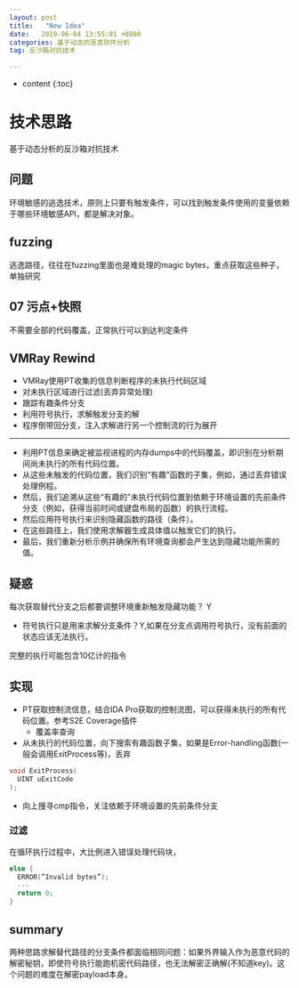 ```yaml
---
layout: post
title:   "New Idea"
date:   2019-06-04 13:55:01 +0800
categories: 基于动态的恶意软件分析
tag: 反沙箱对抗技术

---
```

* content
{:toc}


# 技术思路

基于动态分析的反沙箱对抗技术

## 问题

环境敏感的逃逸技术，原则上只要有触发条件，可以找到触发条件使用的变量依赖于哪些环境敏感API，都是解决对象。

## fuzzing

逃逸路径，往往在fuzzing里面也是难处理的magic bytes，重点获取这些种子，单独研究

## 07 污点+快照

不需要全部的代码覆盖，正常执行可以到达判定条件

## VMRay Rewind

* VMRay使用PT收集的信息判断程序的未执行代码区域
* 对未执行区域进行过滤(丢弃异常处理)
* 跟踪有趣条件分支
* 利用符号执行，求解触发分支的解
* 程序倒带回分支，注入求解进行另一个控制流的行为展开

---

- 利用PT信息来确定被监视进程的内存dumps中的代码覆盖，即识别在分析期间尚未执行的所有代码位置。
- 从这些未触发的代码位置，我们识别“有趣”函数的子集，例如，通过丢弃错误处理例程。
- 然后，我们追溯从这些“有趣的”未执行代码位置到依赖于环境设置的先前条件分支（例如，获得当前时间或键盘布局的函数）的执行流程。
- 然后应用符号执行来识别隐藏函数的路径（条件）。
- 在这些路径上，我们使用求解器生成具体值以触发它们的执行。
- 最后，我们重新分析示例并确保所有环境查询都会产生达到隐藏功能所需的值。

## 疑惑

每次获取替代分支之后都要调整环境重新触发隐藏功能？ Y

* 符号执行只是用来求解分支条件？Y,如果在分支点调用符号执行，没有前面的状态应该无法执行。

完整的执行可能包含10亿计的指令

## 实现

* PT获取控制流信息，结合IDA Pro获取的控制流图，可以获得未执行的所有代码位置。参考S2E Coverage插件
  * 覆盖率查询
* 从未执行的代码位置，向下搜索有趣函数子集，如果是Error-handling函数(一般会调用ExitProcess等)，丢弃

```C
void ExitProcess(
  UINT uExitCode
);
```

* 向上搜寻cmp指令，关注依赖于环境设置的先前条件分支

### 过滤

在循环执行过程中，大比例进入错误处理代码块，

```C
else {
  ERROR(”Invalid bytes”);
  ---
  return 0;
}
```



## summary

两种思路求解替代路径的分支条件都面临相同问题：如果外界输入作为恶意代码的解密秘钥，即使符号执行能跑机密代码路径，也无法解密正确解(不知道key)。这个问题的难度在解密payload本身。

